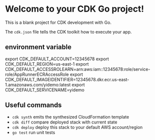# Welcome to your CDK Go project!

This is a blank project for CDK development with Go.

The `cdk.json` file tells the CDK toolkit how to execute your app.

## environment variable
export CDK_DEFAULT_ACCOUNT=12345678
export CDK_DEFAULT_REGION=us-east-1
export CDK_DEFAULT_ACCESSROLEARN=arn:aws:iam::12345678:role/service-role/AppRunnerECRAccessRole
export CDK_DEFAULT_IMAGEIDENTIFIER=12345678.dkr.ecr.us-east-1.amazonaws.com/yidemo:latest
export CDK_DEFAULT_SERVICENAME=yidemo

## Useful commands

 * `cdk synth`       emits the synthesized CloudFormation template
 * `cdk diff`        compare deployed stack with current state
 * `cdk deploy`      deploy this stack to your default AWS account/region
 * `go test`         run unit tests
